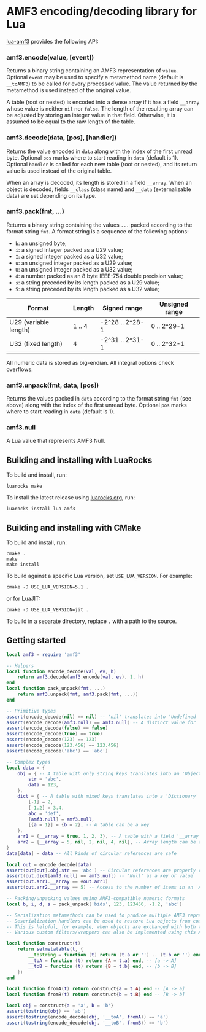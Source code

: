 AMF3 encoding/decoding library for Lua
======================================

[lua-amf3] provides the following API:

### amf3.encode(value, [event])
Returns a binary string containing an AMF3 representation of `value`. Optional `event` may be used
to specify a metamethod name (default is `__toAMF3`) to be called for every processed value. The
value returned by the metamethod is used instead of the original value.

A table (root or nested) is encoded into a dense array if it has a field `__array` whose value is
neither `nil` nor `false`. The length of the resulting array can be adjusted by storing an integer
value in that field. Otherwise, it is assumed to be equal to the raw length of the table.

### amf3.decode(data, [pos], [handler])
Returns the value encoded in `data` along with the index of the first unread byte. Optional `pos`
marks where to start reading in `data` (default is 1). Optional `handler` is called for each new
table (root or nested), and its return value is used instead of the original table.

When an array is decoded, its length is stored in a field `__array`. When an object is decoded,
fields `__class` (class name) and `__data` (externalizable data) are set depending on its type.

### amf3.pack(fmt, ...)
Returns a binary string containing the values `...` packed according to the format string `fmt`.
A format string is a sequence of the following options:
- `b`: an unsigned byte;
- `i`: a signed integer packed as a U29 value;
- `I`: a signed integer packed as a U32 value;
- `u`: an unsigned integer packed as a U29 value;
- `U`: an unsigned integer packed as a U32 value;
- `d`: a number packed as an 8 byte IEEE-754 double precision value;
- `s`: a string preceded by its length packed as a U29 value;
- `S`: a string preceded by its length packed as a U32 value;

| Format                | Length | Signed range    | Unsigned range |
|-----------------------|--------|-----------------|----------------|
| U29 (variable length) | 1 .. 4 | -2^28 .. 2^28-1 | 0 .. 2^29-1    |
| U32 (fixed length)    | 4      | -2^31 .. 2^31-1 | 0 .. 2^32-1    |

All numeric data is stored as big-endian. All integral options check overflows.

### amf3.unpack(fmt, data, [pos])
Returns the values packed in `data` according to the format string `fmt` (see above) along with the
index of the first unread byte. Optional `pos` marks where to start reading in `data` (default is 1).

### amf3.null
A Lua value that represents AMF3 Null.


Building and installing with LuaRocks
-------------------------------------

To build and install, run:

    luarocks make

To install the latest release using [luarocks.org], run:

    luarocks install lua-amf3


Building and installing with CMake
----------------------------------

To build and install, run:

    cmake .
    make
    make install

To build against a specific Lua version, set `USE_LUA_VERSION`. For example:

    cmake -D USE_LUA_VERSION=5.1 .

or for LuaJIT:

    cmake -D USE_LUA_VERSION=jit .

To build in a separate directory, replace `.` with a path to the source.


Getting started
---------------

```Lua
local amf3 = require 'amf3'

-- Helpers
local function encode_decode(val, ev, h)
    return amf3.decode(amf3.encode(val, ev), 1, h)
end
local function pack_unpack(fmt, ...)
    return amf3.unpack(fmt, amf3.pack(fmt, ...))
end

-- Primitive types
assert(encode_decode(nil) == nil) -- 'nil' translates into 'Undefined'
assert(encode_decode(amf3.null) == amf3.null) -- A distinct value for 'Null'
assert(encode_decode(false) == false)
assert(encode_decode(true) == true)
assert(encode_decode(123) == 123)
assert(encode_decode(123.456) == 123.456)
assert(encode_decode('abc') == 'abc')

-- Complex types
local data = {
    obj = { -- A table with only string keys translates into an 'Object'
        str = 'abc',
        data = 123,
    },
    dict = { -- A table with mixed keys translates into a 'Dictionary'
        [-1] = 2,
        [-1.2] = 3.4,
        abc = 'def',
        [amf3.null] = amf3.null,
        [{a = 1}] = {b = 2}, -- A table can be a key
    },
    arr1 = {__array = true, 1, 2, 3}, -- A table with a field '__array' translates into an 'Array'
    arr2 = {__array = 5, nil, 2, nil, 4, nil}, -- Array length can be adjusted to form a sparse array
}
data[data] = data -- All kinds of circular references are safe

local out = encode_decode(data)
assert(out[out].obj.str == 'abc') -- Circular references are properly restored
assert(out.dict[amf3.null] == amf3.null) -- 'Null' as a key or value
assert(out.arr1.__array == #out.arr1)
assert(out.arr2.__array == 5) -- Access to the number of items in an 'Array'

-- Packing/unpacking values using AMF3-compatible numeric formats
local b, i, d, s = pack_unpack('bids', 123, 123456, -1.2, 'abc')

-- Serialization metamethods can be used to produce multiple AMF3 representations of the same object.
-- Deserialization handlers can be used to restore Lua objects from complex AMF3 types on the way back.
-- This is helpful, for example, when objects are exchanged with both trusted and untrusted parties.
-- Various custom filters/wrappers can also be implemented using this API.

local function construct(t)
    return setmetatable(t, {
        __tostring = function (t) return (t.a or '') .. (t.b or '') end,
        __toA = function (t) return {A = t.a} end, -- [a -> A]
        __toB = function (t) return {B = t.b} end, -- [b -> B]
    })
end

local function fromA(t) return construct{a = t.A} end -- [A -> a]
local function fromB(t) return construct{b = t.B} end -- [B -> b]

local obj = construct{a = 'a', b = 'b'}
assert(tostring(obj) == 'ab')
assert(tostring(encode_decode(obj, '__toA', fromA)) == 'a')
assert(tostring(encode_decode(obj, '__toB', fromB)) == 'b')
```


[lua-amf3]: https://github.com/neoxic/lua-amf3
[luarocks.org]: https://luarocks.org
